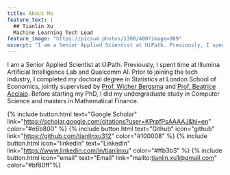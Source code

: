 ```yaml
---
title: About Me
feature_text: |
  ## Tianlin Xu
  Machine Learning Tech Lead 
feature_image: "https://picsum.photos/1300/400?image=989"
excerpt: "I am a Senior Applied Scientist at UiPath. Previously, I spent time at Illumina Artificial Intelligence Lab and Qualcomm AI. Prior to joining the tech industry, I completed my doctoral degree in Statistics at London School of Economics, jointly supervised by [Prof. Wicher Bergsma](https://www.lse.ac.uk/statistics/people/wicher-bergsma) and [Prof. Beatrice Acciaio](http://beatrice-acciaio.net/). Before starting my PhD, I did my undergraduate study in Computer Science and masters in Mathematical Finance. "
---
```


I am a Senior Applied Scientist at UiPath. Previously, I spent time at Illumina Artificial Intelligence Lab and Qualcomm AI. Prior to joining the tech industry, I completed my doctoral degree in Statistics at London School of Economics, jointly supervised by [Prof. Wicher Bergsma](https://www.lse.ac.uk/statistics/people/wicher-bergsma) and [Prof. Beatrice Acciaio](http://beatrice-acciaio.net/). Before starting my PhD, I did my undergraduate study in Computer Science and masters in Mathematical Finance. 

{% include button.html text="Google Scholar" link="https://scholar.google.com/citations?user=KPrpfPsAAAAJ&hl=en" color="#e6b800" %} {% include button.html text="Github" icon="github" link="https://github.com/tianlinxu312" color="#100008" %} {% include button.html icon="linkedin" text="LinkedIn" link="https://www.linkedin.com/in/tianlinxu" color="#ffb3b3" %} {% include button.html icon="email" text="Email" link="mailto:tianlin.xu1@gmail.com" color="#bf80ff"%}

<!--- {% include button.html text="Twitter" icon="twitter" link="https://twitter.com/linylinx" color="#0d94e7" %} --->

<!-- # News

01 August 2022 -- I started my new position as a Senior Deep Learning Scientist at Illumina. 

19 May 2022 - I successfully defended my PhD thesis!
 
11 Apr 2022 - Started my internship at Qualcomm AI Research Amsterdam on the topic of generative compression. 

01 Dec 2021 - Our paper [SPATE-GAN: Improved Generative Modeling of Dynamic Spatio-Temporal Patterns with an Autoregressive Embedding Loss](https://arxiv.org/pdf/2109.15044.pdf) was accepted for presentation by AAAI.  

02 Nov 2021 - Our paper [Double Generative Adversarial Networks for Conditional Independence Testing](https://arxiv.org/pdf/2006.02615.pdf) was accepted by JMLR.   -->
